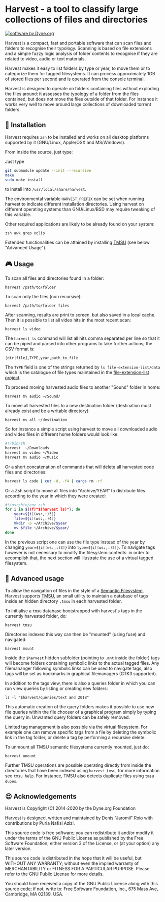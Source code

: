 # Harvest - a tool to classify large collections of files and directories

[![software by Dyne.org](https://files.dyne.org/software_by_dyne.png)](http://www.dyne.org)

Harvest is a compact, fast and portable software that can scan files and folders to recognise their typology. Scanning is based on file extensions and a simple fuzzy logic analysis of folder contents to recognise if they are related to video, audio or text materials.

Harvest makes it easy to list folders by type or year, to move them or to categorize them for tagged filesystems. It can process approximately 1GB of stored files per second and is operated from the console terminal.

Harvest is designed to operate on folders containing files without exploding the files around: it assesses the typology of a folder from the files contained, but does not move the files outside of that folder. For instance it works very well to move around large collections of downloaded torrent folders.

## :floppy_disk: Installation

Harvest requires `zsh` to be installed and works on all desktop platforms supported by it (GNU/Linux, Apple/OSX and MS/Windows).

From inside the source, just type:

Just type 
```bash
git submodule update --init --recursive
make
sudo make install
``` 
to install into `/usr/local/share/harvest`.


The environmental variable `HARVEST_PREFIX` can be set when running harvest to indicate different installation directories. Using harvest on different operating systems than GNU/Linux/BSD may require tweaking of this variable.

Other required applications are likely to be already found on your system:
```
zsh awk grep xclip
```
Extended functionalities can be attained by installing [TMSU](https://tmsu.org/) (see below "Advanced Usage").

## :video_game: Usage

To scan all files and directories found in a folder:
```
harvest /path/to/folder
```
To scan only the files (non recursive):
```
harvest /path/to/folder files
```

After scanning, results are print to screen, but also saved in a local cache. Then it is possible to list all video hits in the most recent scan:
```
harvest ls video
```

The `harvest ls` command will list all hits comma separated per line so that it can be piped and parsed into other programs to take further actions; the CSV format is:
```
[dir|file],TYPE,year,path_to_file
```
The `TYPE` field is one of the strings returned by `ls file-extension-list/data` which is the catalogue of file types maintained in the [file-extension-list project](https://github.com/dyne/file-extension-list).

To proceed moving harvested audio files to another "Sound" folder in home:
```
harvest mv audio ~/Sound/
```

To move all harvested files to a new destination folder (destination must already exist and be a writable directory):
```
harvest mv all ~/destination
```

So for instance a simple script using harvest to move all downloaded audio and video files in different home folders would look like:
```bash
#!/bin/sh
harvest  ~/Downloads
harvest mv video ~/Video
harvest mv audio ~/Music
```

Or a short concatenation of commands that will delete all harvested code files and directories:
```bash
harvest ls code | cut -d, -f4 | xargs rm -rf
```

Or a Zsh script to move all files into "Archive/YEAR" to distribute files according to the year in which they were created:
```bash
#!/usr/bin/env zsh
for i in ${(f)"$(harvest ls)"}; do
	year=${i[(ws:,:)3]}
	file=${i[(ws:,:)4]}
	mkdir -p ~/Archive/$year
	mv $file ~/Archive/$year/
done
```
In the previous script one can use the file type instead of the year by changing `year=${i[(ws:,:)3]}` into `type=${i[(ws:,:)2]}`. To navigate tags however is not necessary to modify the filesystem contents: in order to accomplish that, the next section will illustrate the use of a virtual tagged filesystem.

## :telescope: Advanced usage

To allow the navigation of files in the style of a [Semantic Filesystem](https://en.wikipedia.org/wiki/Semantic_file_system), Harvest supports [TMSU](https://tmsu.org/), an small utility to maintain a database of tags inside an hidden directory `.tmsu` in each harvested folder.

To initialise a `tmsu` database bootstrapped with harvest's tags in the currently harvested folder, do:
```
harvest tmsu
```
Directories indexed this way can then be "mounted" (using fuse) and navigated:
```
harvest mount
```
Inside the `$harvest` hidden subfolder (pointing to `.mnt` inside the folder) tags will become folders containing symbolic links to the actual tagged files. Any filemananger following symbolic links can be used to navigate tags, also tags will be set as bookmarks in graphical filemanagers (GTK3 supported).

In addition to the tags view, there is also a queries folder in which you can run view queries by listing or creating new folders:
```
ls -l "$harvest/queries/text and 2018"
```
 This automatic creation of the query folders makes it possible to use new file queries within the file chooser of a graphical program simply by typing the query in. Unwanted query folders can be safely removed.

Limited tag management is also possible via the virtual filesystem. For example one can remove specific tags from a file by deleting the symbolic link in the tag folder, or delete a tag by performing a recursive delete.

To unmount all TMSU semantic filesystems currently mounted, just do:
```
harvest umount
```
Further TMSU operations are possible operating directly from inside the directories that have been indexed using `harvest tmsu`, for more information see `tmsu help`. For instance, TMSU also detects duplicate files using `tmsu dupes`.


## :heart_eyes: Acknowledgements

Harvest is Copyright (C) 2014-2020 by the Dyne.org Foundation

Harvest is designed, written and maintained by Denis "Jaromil" Roio
with contributions by Puria Nafisi Azizi.

This source code is free software; you can redistribute it and/or
modify it under the terms of the GNU Public License as published by
the Free Software Foundation; either version 3 of the License, or
(at your option) any later version.

This source code is distributed in the hope that it will be useful,
but WITHOUT ANY WARRANTY; without even the implied warranty of
MERCHANTABILITY or FITNESS FOR A PARTICULAR PURPOSE.  Please refer
to the GNU Public License for more details.

You should have received a copy of the GNU Public License along with
this source code; if not, write to: Free Software Foundation, Inc.,
675 Mass Ave, Cambridge, MA 02139, USA.
